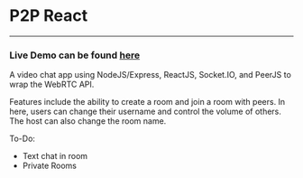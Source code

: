 # P2P React <br />
-----------------
### Live Demo can be found [here](https://garza-p2p-react.herokuapp.com/)
A video chat app using NodeJS/Express, ReactJS, Socket.IO, and PeerJS to wrap the WebRTC API.

Features include the ability to create a room and join a room with peers. In here, users can change their username and control the volume of others. The host can also change the room name.

To-Do:
* Text chat in room
* Private Rooms